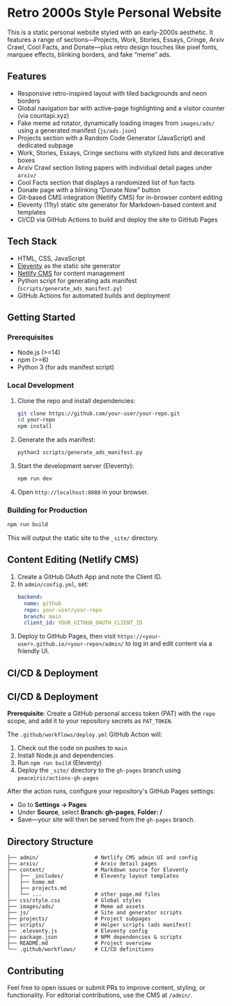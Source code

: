 # Retro 2000s Style Personal Website

This is a static personal website styled with an early-2000s aesthetic. It features a range of sections—Projects, Work, Stories, Essays, Cringe, Arxiv Crawl, Cool Facts, and Donate—plus retro design touches like pixel fonts, marquee effects, blinking borders, and fake “meme” ads.

## Features
- Responsive retro-inspired layout with tiled backgrounds and neon borders
- Global navigation bar with active-page highlighting and a visitor counter (via countapi.xyz)
- Fake meme ad rotator, dynamically loading images from `images/ads/` using a generated manifest (`js/ads.json`)
- Projects section with a Random Code Generator (JavaScript) and dedicated subpage
- Work, Stories, Essays, Cringe sections with stylized lists and decorative boxes
- Arxiv Crawl section listing papers with individual detail pages under `arxiv/`
- Cool Facts section that displays a randomized list of fun facts
- Donate page with a blinking “Donate Now” button
- Git-based CMS integration (Netlify CMS) for in-browser content editing
- Eleventy (11ty) static site generator for Markdown-based content and templates
- CI/CD via GitHub Actions to build and deploy the site to GitHub Pages

## Tech Stack
- HTML, CSS, JavaScript
- [Eleventy](https://www.11ty.dev/) as the static site generator
- [Netlify CMS](https://www.netlifycms.org/) for content management
- Python script for generating ads manifest (`scripts/generate_ads_manifest.py`)
- GitHub Actions for automated builds and deployment

## Getting Started
### Prerequisites
- Node.js (>=14)
- npm (>=6)
- Python 3 (for ads manifest script)

### Local Development
1. Clone the repo and install dependencies:
   ```bash
   git clone https://github.com/your-user/your-repo.git
   cd your-repo
   npm install
   ```
2. Generate the ads manifest:
   ```bash
   python3 scripts/generate_ads_manifest.py
   ```
3. Start the development server (Eleventy):
   ```bash
   npm run dev
   ```
4. Open `http://localhost:8080` in your browser.

### Building for Production
```bash
npm run build
```  
This will output the static site to the `_site/` directory.

## Content Editing (Netlify CMS)
1. Create a GitHub OAuth App and note the Client ID.
2. In `admin/config.yml`, set:
   ```yaml
   backend:
     name: github
     repo: your-user/your-repo
     branch: main
     client_id: YOUR_GITHUB_OAUTH_CLIENT_ID
   ```
3. Deploy to GitHub Pages, then visit `https://<your-user>.github.io/<your-repo>/admin/` to log in and edit content via a friendly UI.

## CI/CD & Deployment
## CI/CD & Deployment
**Prerequisite**: Create a GitHub personal access token (PAT) with the `repo` scope, and add it to your repository secrets as `PAT_TOKEN`.
  
The `.github/workflows/deploy.yml` GitHub Action will:
1. Check out the code on pushes to `main`
2. Install Node.js and dependencies
3. Run `npm run build` (Eleventy)
4. Deploy the `_site/` directory to the `gh-pages` branch using `peaceiris/actions-gh-pages`

After the action runs, configure your repository's GitHub Pages settings:
- Go to **Settings → Pages**
- Under **Source**, select **Branch: gh-pages**, **Folder: /**
- Save—your site will then be served from the `gh-pages` branch.

## Directory Structure
```
├── admin/                  # Netlify CMS admin UI and config
├── arxiv/                  # Arxiv detail pages
├── content/                # Markdown source for Eleventy
│   ├── _includes/          # Eleventy layout templates
│   ├── home.md
│   ├── projects.md
│   └── ...                 # other page.md files
├── css/style.css           # Global styles
├── images/ads/             # Meme ad assets
├── js/                     # Site and generator scripts
├── projects/               # Project subpages
├── scripts/                # Helper scripts (ads manifest)
├── .eleventy.js            # Eleventy config
├── package.json            # NPM dependencies & scripts
├── README.md               # Project overview
└── .github/workflows/      # CI/CD definitions
```  

## Contributing
Feel free to open issues or submit PRs to improve content, styling, or functionality. For editorial contributions, use the CMS at `/admin/`.